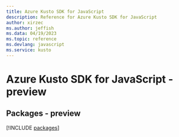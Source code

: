 ```yaml
---
title: Azure Kusto SDK for JavaScript
description: Reference for Azure Kusto SDK for JavaScript
author: xirzec
ms.author: jeffish
ms.data: 04/19/2023
ms.topic: reference
ms.devlang: javascript
ms.service: kusto
---
```

# Azure Kusto SDK for JavaScript - preview
## Packages - preview
[!INCLUDE [packages](kusto-index.md)]